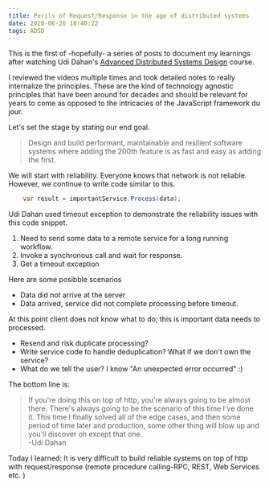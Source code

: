 ```yaml
---
title: Perils of Request/Response in the age of distributed systems
date: 2020-06-26 18:40:22
tags: ADSD 
---
```


This is the first of -hopefully- a series of posts to document my learnings after watching Udi Dahan's [Advanced Distributed Systems Design](https://learn.particular.net/courses/adsd-online) course.

I reviewed the videos multiple times and took detailed notes to really internalize the principles. These are the kind of technology agnostic principles that have been around for decades and should be relevant for years to come as opposed to the intricacies of the JavaScript framework du jour.

Let's set the stage by stating our end goal.

> Design and build performant, maintainable and resilient software systems where adding the 200th feature is as fast and easy as adding the first.

We will start with reliability. Everyone knows that network is not reliable. However, we continue to write code similar to this.

```csharp
    var result = importantService.Process(data);
```

Udi Dahan used timeout exception to demonstrate the reliability issues with this code snippet.
1. Need to send some data to a remote service for a long running workflow.
2. Invoke a synchronous call and wait for response.
3. Get a timeout exception
 
 Here are some posibble scenarios

 * Data did not arrive at the server 
 * Data arrived, service did not complete processing before timeout.

 At this point client does not know what to do; this is important data needs to processed. 
 
 * Resend and risk duplicate processing? 
 * Write service code to handle deduplication? What if we don't own the service?
 * What do we tell the user? I know "An unexpected error occurred" :)

 The bottom line is:
 > If you're doing this on top of http, you're always going to be almost there. There's always going to be the scenario of this time I've done it. This time I finally solved all of the edge cases, and then some period of time later and production, some other thing will blow up and you'll discover oh except that one.       
 -Udi Dahan

Today I learned: It is very difficult to build reliable systems on top of http with request/response (remote procedure calling-RPC, REST, Web Services etc. )



